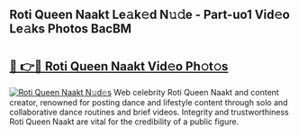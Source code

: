 ## Roti Queen Naakt Le𝚊k𝚎d N𝚞𝚍e - Part-uo1 Vid𝚎o Le𝚊ks Photos BacBM

# <h2><a href="http://fb6070h.evod.top/?m=Roti+Queen+Naakt">🔗 👉🔴 Roti Queen Naakt Vid𝚎o Ph𝚘t𝚘s</a></h2>

[![Roti Queen Naakt N𝚞d𝚎s](https://i.imgur.com/8V9OHl7.gif)](http://fb6070h.evod.top/?m=Roti+Queen+Naakt)
Web celebrity Roti Queen Naakt and content creator, renowned for posting dance and lifestyle content through solo and collaborative dance routines and brief videos. Integrity and trustworthiness Roti Queen Naakt are vital for the credibility of a public figure. 
